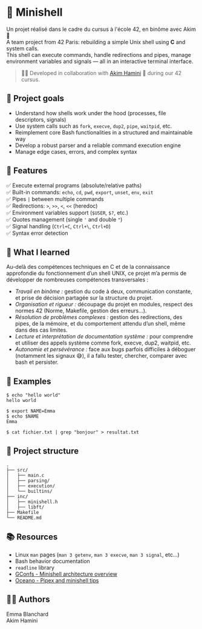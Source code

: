 # 🐚 Minishell

Un projet réalisé dans le cadre du cursus à l'école 42, en binôme avec Akim 👥  
A team project from 42 Paris: rebuilding a simple Unix shell using **C** and system calls.  
This shell can execute commands, handle redirections and pipes, manage environment variables and signals — all in an interactive terminal interface.

> 🧑‍💻 Developed in collaboration with [Akim Hamini](https://github.com/akim775) 👥 during our 42 cursus.  

## 🚀 Project goals

- Understand how shells work under the hood (processes, file descriptors, signals)
- Use system calls such as `fork`, `execve`, `dup2`, `pipe`, `waitpid`, etc.
- Reimplement core Bash functionalities in a structured and maintainable way
- Develop a robust parser and a reliable command execution engine
- Manage edge cases, errors, and complex syntax

## 🔧 Features

✅ Execute external programs (absolute/relative paths)  
✅ Built-in commands: `echo`, `cd`, `pwd`, `export`, `unset`, `env`, `exit`  
✅ Pipes `|` between multiple commands  
✅ Redirections: `>`, `>>`, `<`, `<<` (heredoc)  
✅ Environment variables support (`$USER`, `$?`, etc.)  
✅ Quotes management (single `'` and double `"`)  
✅ Signal handling (`Ctrl+C`, `Ctrl+\`, `Ctrl+D`)  
✅ Syntax error detection

## 🧠 What I learned
Au-delà des compétences techniques en C et de la connaissance approfondie du fonctionnement d’un shell UNIX, ce projet m’a permis de développer de nombreuses compétences transversales :
- *Travail en binôme :* gestion du code à deux, communication constante, et prise de décision partagée sur la structure du projet.
- *Organisation et rigueur :* découpage du projet en modules, respect des normes 42 (Norme, Makefile, gestion des erreurs...).
- *Résolution de problèmes complexes :* gestion des redirections, des pipes, de la mémoire, et du comportement attendu d’un shell, même dans des cas limites.
- *Lecture et interprétation de documentation système :* pour comprendre et utiliser des appels système comme fork, execve, dup2, waitpid, etc.
- *Autonomie et persévérance :* face aux bugs parfois difficiles à déboguer (notamment les signaux 😅), il a fallu tester, chercher, comparer avec bash et persister.

## 🧪 Examples
```
$ echo "hello world"
hello world

$ export NAME=Emma
$ echo $NAME
Emma

$ cat fichier.txt | grep "bonjour" > resultat.txt
```

## 📁 Project structure
```
.
├── src/
│   ├── main.c
│   ├── parsing/
│   ├── execution/
│   └── builtins/
├── inc/
│   ├── minishell.h
│   ├── libft/
├── Makefile
└── README.md
```

## 📚 Resources
- Linux `man` pages (`man 3 getenv`, `man 3 execve`, `man 3 signal`, etc...)
- Bash behavior documentation
- `readline` library
- [GConfs - Minishell architecture overview](https://www.youtube.com/watch?v=oIFRiwFRSRY&ab_channel=GConfs)
- [Oceano - Pipex and minishell tips](https://www.youtube.com/watch?v=yTR00r8vBH8&t=415s&ab_channel=Oceano)

## 👨‍💻 Authors
Emma Blanchard  
Akim Hamini
